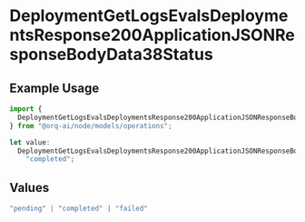 # DeploymentGetLogsEvalsDeploymentsResponse200ApplicationJSONResponseBodyData38Status

## Example Usage

```typescript
import {
  DeploymentGetLogsEvalsDeploymentsResponse200ApplicationJSONResponseBodyData38Status,
} from "@orq-ai/node/models/operations";

let value:
  DeploymentGetLogsEvalsDeploymentsResponse200ApplicationJSONResponseBodyData38Status =
    "completed";
```

## Values

```typescript
"pending" | "completed" | "failed"
```